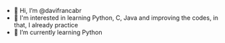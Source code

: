 - 👋 Hi, I’m @davifrancabr
- 👀 I'm interested in learning Python, C, Java and improving the codes, in that, I already practice 
- 🌱 I’m currently learning Python


<!---
davifrancabr/davifrancabr is a ✨ special ✨ repository because its `README.md` (this file) appears on your GitHub profile.
You can click the Preview link to take a look at your changes.
--->
